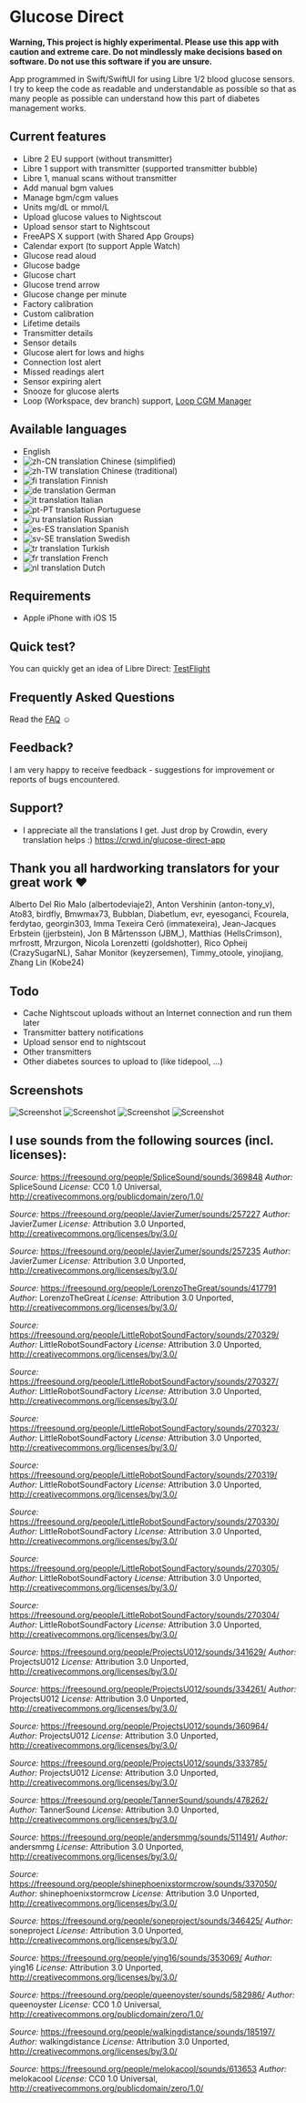 # Glucose Direct

**Warning, This project is highly experimental. Please use this app with caution and extreme care.
Do not mindlessly make decisions based on software.
Do not use this software if you are unsure.**

App programmed in Swift/SwiftUI for using Libre 1/2 blood glucose sensors. I try to keep the code as readable and understandable as possible so that as many people as possible can understand how this part of diabetes management works.

## Current features
- Libre 2 EU support (without transmitter)
- Libre 1 support with transmitter (supported transmitter bubble)
- Libre 1, manual scans without transmitter
- Add manual bgm values
- Manage bgm/cgm values
- Units mg/dL or mmol/L
- Upload glucose values to Nightscout
- Upload sensor start to Nightscout
- FreeAPS X support (with Shared App Groups)
- Calendar export (to support Apple Watch)
- Glucose read aloud
- Glucose badge
- Glucose chart
- Glucose trend arrow
- Glucose change per minute
- Factory calibration
- Custom calibration
- Lifetime details
- Transmitter details
- Sensor details
- Glucose alert for lows and highs
- Connection lost alert
- Missed readings alert
- Sensor expiring alert
- Snooze for glucose alerts
- Loop (Workspace, dev branch) support, [Loop CGM Manager](https://github.com/creepymonster/GlucoseDirectClient)

## Available languages
- English
- ![zh-CN translation](https://img.shields.io/badge/dynamic/json?color=blue&label=zh-CN&style=flat-square&query=%24.progress.10.data.translationProgress&url=https%3A%2F%2Fbadges.awesome-crowdin.com%2Fstats-14414316-488303-update.json) Chinese (simplified)
- ![zh-TW translation](https://img.shields.io/badge/dynamic/json?color=blue&label=zh-TW&style=flat-square&query=%24.progress.11.data.translationProgress&url=https%3A%2F%2Fbadges.awesome-crowdin.com%2Fstats-14414316-488303-update.json) Chinese (traditional)
- ![fi translation](https://img.shields.io/badge/dynamic/json?color=blue&label=fi&style=flat-square&query=%24.progress.2.data.translationProgress&url=https%3A%2F%2Fbadges.awesome-crowdin.com%2Fstats-14414316-488303-update.json) Finnish
- ![de translation](https://img.shields.io/badge/dynamic/json?color=blue&label=de&style=flat-square&query=%24.progress.0.data.translationProgress&url=https%3A%2F%2Fbadges.awesome-crowdin.com%2Fstats-14414316-488303-update.json) German
- ![it translation](https://img.shields.io/badge/dynamic/json?color=blue&label=it&style=flat-square&query=%24.progress.4.data.translationProgress&url=https%3A%2F%2Fbadges.awesome-crowdin.com%2Fstats-14414316-488303-update.json) Italian
- ![pt-PT translation](https://img.shields.io/badge/dynamic/json?color=blue&label=pt-PT&style=flat-square&query=%24.progress.6.data.translationProgress&url=https%3A%2F%2Fbadges.awesome-crowdin.com%2Fstats-14414316-488303-update.json) Portuguese
- ![ru translation](https://img.shields.io/badge/dynamic/json?color=blue&label=ru&style=flat-square&query=%24.progress.7.data.translationProgress&url=https%3A%2F%2Fbadges.awesome-crowdin.com%2Fstats-14414316-488303-update.json) Russian
- ![es-ES translation](https://img.shields.io/badge/dynamic/json?color=blue&label=es-ES&style=flat-square&query=%24.progress.1.data.translationProgress&url=https%3A%2F%2Fbadges.awesome-crowdin.com%2Fstats-14414316-488303-update.json) Spanish
- ![sv-SE translation](https://img.shields.io/badge/dynamic/json?color=blue&label=sv-SE&style=flat-square&query=%24.progress.8.data.translationProgress&url=https%3A%2F%2Fbadges.awesome-crowdin.com%2Fstats-14414316-488303-update.json) Swedish
- ![tr translation](https://img.shields.io/badge/dynamic/json?color=blue&label=tr&style=flat-square&query=%24.progress.9.data.translationProgress&url=https%3A%2F%2Fbadges.awesome-crowdin.com%2Fstats-14414316-488303-update.json) Turkish
- ![fr translation](https://img.shields.io/badge/dynamic/json?color=blue&label=fr&style=flat-square&query=%24.progress.3.data.translationProgress&url=https%3A%2F%2Fbadges.awesome-crowdin.com%2Fstats-14414316-488303-update.json) French
- ![nl translation](https://img.shields.io/badge/dynamic/json?color=blue&label=nl&style=flat-square&query=%24.progress.5.data.translationProgress&url=https%3A%2F%2Fbadges.awesome-crowdin.com%2Fstats-14414316-488303-update.json) Dutch

## Requirements
- Apple iPhone with iOS 15

## Quick test?
You can quickly get an idea of Libre Direct: [TestFlight](https://testflight.apple.com/join/dWDt5Wme)

## Frequently Asked Questions
Read the [FAQ](FAQ.md) ☺️

## Feedback?
I am very happy to receive feedback - suggestions for improvement or reports of bugs encountered.

## Support?
- I appreciate all the translations I get. Just drop by Crowdin, every translation helps :) https://crwd.in/glucose-direct-app

## Thank you all hardworking translators for your great work ❤️
Alberto Del Rio Malo (albertodeviaje2), Anton Vershinin (anton-tony_v), Ato83, birdfly, Bmwmax73, Bubblan, Diabetlum, evr, eyesoganci, Fcourela, ferdytao, georgin303, Imma Texeira Ceró (immatexeira), Jean-Jacques Erbstein (jjerbstein), Jon B Mårtensson (JBM_), Matthias (HellsCrimson), mrfrostt, Mrzurgon, Nicola Lorenzetti (goldshotter), Rico Opheij (CrazySugarNL), Sahar Monitor (keyzersemen), Timmy_otoole, yinojiang, Zhang Lin (Kobe24)

## Todo
- Cache Nightscout uploads without an Internet connection and run them later
- Transmitter battery notifications
- Upload sensor end to nightscout
- Other transmitters
- Other diabetes sources to upload to (like tidepool, ...)

## Screenshots
![Screenshot](/Screenshots/overview.png?raw=true)
![Screenshot](/Screenshots/list.png?raw=true)
![Screenshot](/Screenshots/calibrations.png?raw=true)
![Screenshot](/Screenshots/settings.png?raw=true)

## I use sounds from the following sources (incl. licenses):
_Source:_ https://freesound.org/people/SpliceSound/sounds/369848
_Author:_ SpliceSound
_License:_ CC0 1.0 Universal, http://creativecommons.org/publicdomain/zero/1.0/

_Source:_ https://freesound.org/people/JavierZumer/sounds/257227
_Author:_ JavierZumer
_License:_ Attribution 3.0 Unported, http://creativecommons.org/licenses/by/3.0/

_Source:_ https://freesound.org/people/JavierZumer/sounds/257235
_Author:_ JavierZumer
_License:_ Attribution 3.0 Unported, http://creativecommons.org/licenses/by/3.0/

_Source:_ https://freesound.org/people/LorenzoTheGreat/sounds/417791
_Author:_ LorenzoTheGreat
_License:_ Attribution 3.0 Unported, http://creativecommons.org/licenses/by/3.0/

_Source:_ https://freesound.org/people/LittleRobotSoundFactory/sounds/270329/
_Author:_ LittleRobotSoundFactory
_License:_ Attribution 3.0 Unported, http://creativecommons.org/licenses/by/3.0/

_Source:_ https://freesound.org/people/LittleRobotSoundFactory/sounds/270327/
_Author:_ LittleRobotSoundFactory
_License:_ Attribution 3.0 Unported, http://creativecommons.org/licenses/by/3.0/

_Source:_ https://freesound.org/people/LittleRobotSoundFactory/sounds/270323/
_Author:_ LittleRobotSoundFactory
_License:_ Attribution 3.0 Unported, http://creativecommons.org/licenses/by/3.0/

_Source:_ https://freesound.org/people/LittleRobotSoundFactory/sounds/270319/
_Author:_ LittleRobotSoundFactory
_License:_ Attribution 3.0 Unported, http://creativecommons.org/licenses/by/3.0/

_Source:_ https://freesound.org/people/LittleRobotSoundFactory/sounds/270330/
_Author:_ LittleRobotSoundFactory
_License:_ Attribution 3.0 Unported, http://creativecommons.org/licenses/by/3.0/

_Source:_ https://freesound.org/people/LittleRobotSoundFactory/sounds/270305/
_Author:_ LittleRobotSoundFactory
_License:_ Attribution 3.0 Unported, http://creativecommons.org/licenses/by/3.0/

_Source:_ https://freesound.org/people/LittleRobotSoundFactory/sounds/270304/
_Author:_ LittleRobotSoundFactory
_License:_ Attribution 3.0 Unported, http://creativecommons.org/licenses/by/3.0/

_Source:_ https://freesound.org/people/ProjectsU012/sounds/341629/
_Author:_ ProjectsU012
_License:_ Attribution 3.0 Unported, http://creativecommons.org/licenses/by/3.0/

_Source:_ https://freesound.org/people/ProjectsU012/sounds/334261/
_Author:_ ProjectsU012
_License:_ Attribution 3.0 Unported, http://creativecommons.org/licenses/by/3.0/

_Source:_ https://freesound.org/people/ProjectsU012/sounds/360964/
_Author:_ ProjectsU012
_License:_ Attribution 3.0 Unported, http://creativecommons.org/licenses/by/3.0/

_Source:_ https://freesound.org/people/ProjectsU012/sounds/333785/
_Author:_ ProjectsU012
_License:_ Attribution 3.0 Unported, http://creativecommons.org/licenses/by/3.0/

_Source:_ https://freesound.org/people/TannerSound/sounds/478262/
_Author:_ TannerSound
_License:_ Attribution 3.0 Unported, http://creativecommons.org/licenses/by/3.0/

_Source:_ https://freesound.org/people/andersmmg/sounds/511491/
_Author:_ andersmmg
_License:_ Attribution 3.0 Unported, http://creativecommons.org/licenses/by/3.0/

_Source:_ https://freesound.org/people/shinephoenixstormcrow/sounds/337050/
_Author:_ shinephoenixstormcrow
_License:_ Attribution 3.0 Unported, http://creativecommons.org/licenses/by/3.0/

_Source:_ https://freesound.org/people/soneproject/sounds/346425/
_Author:_ soneproject
_License:_ Attribution 3.0 Unported, http://creativecommons.org/licenses/by/3.0/

_Source:_ https://freesound.org/people/ying16/sounds/353069/
_Author:_ ying16
_License:_ Attribution 3.0 Unported, http://creativecommons.org/licenses/by/3.0/

_Source:_ https://freesound.org/people/queenoyster/sounds/582986/
_Author:_ queenoyster
_License:_ CC0 1.0 Universal, http://creativecommons.org/publicdomain/zero/1.0/

_Source:_ https://freesound.org/people/walkingdistance/sounds/185197/
_Author:_ walkingdistance
_License:_ Attribution 3.0 Unported, http://creativecommons.org/licenses/by/3.0/

_Source:_ https://freesound.org/people/melokacool/sounds/613653
_Author:_ melokacool
_License:_ CC0 1.0 Universal, http://creativecommons.org/publicdomain/zero/1.0/

